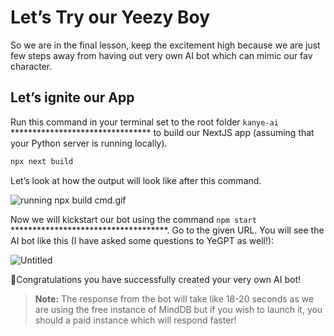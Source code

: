 # Let’s Try our Yeezy Boy

So we are in the final lesson, keep the excitement high because we are just few steps away from having out very own AI bot which can mimic our fav character.

## Let’s ignite our App

Run this command in your terminal set to the root folder `kanye-ai` ******************************** to build our NextJS app (assuming that your Python server is running locally).

```jsx
npx next build
```

Let’s look at how the output will look like after this command.

![running npx build cmd.gif](https://github.com/0xmetaschool/Learning-Projects/raw/main/Build%20a%20YeBot%20with%20OpenAI%20API/3.%20Let%E2%80%99s%20Build%20Some%20Dope%20Shit/Let%E2%80%99s%20Try%20our%20Yeezy%20Boy%2083199fd0f3c14f0c97247e0904c8a459/running_npx_build_cmd.gif)

Now we will kickstart our bot using the command `npm start` ************************************. Go to the given URL. You will see the AI bot like this (I have asked some questions to YeGPT as well!):

![Untitled](https://github.com/0xmetaschool/Learning-Projects/raw/main/Build%20a%20YeBot%20with%20OpenAI%20API/3.%20Let%E2%80%99s%20Build%20Some%20Dope%20Shit/Let%E2%80%99s%20Try%20our%20Yeezy%20Boy%2083199fd0f3c14f0c97247e0904c8a459/Untitled.png)

🎊Congratulations you have successfully created your very own AI bot!

> **Note:** The response from the bot will take like 18-20 seconds as we are using the free instance of MindDB but if you wish to launch it, you should a paid instance which will respond faster!
